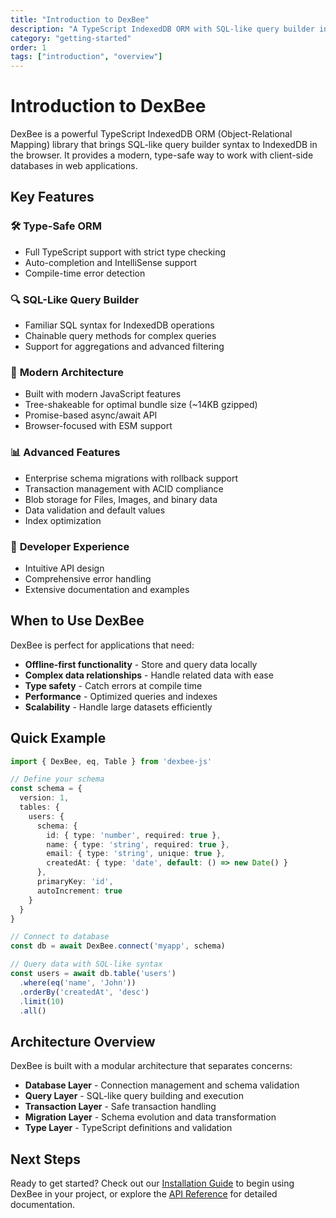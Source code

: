 ```yaml
---
title: "Introduction to DexBee"
description: "A TypeScript IndexedDB ORM with SQL-like query builder interface for modern web applications"
category: "getting-started"
order: 1
tags: ["introduction", "overview"]
---
```


# Introduction to DexBee

DexBee is a powerful TypeScript IndexedDB ORM (Object-Relational Mapping) library that brings SQL-like query builder syntax to IndexedDB in the browser. It provides a modern, type-safe way to work with client-side databases in web applications.

## Key Features

### 🛠️ **Type-Safe ORM**
- Full TypeScript support with strict type checking
- Auto-completion and IntelliSense support
- Compile-time error detection

### 🔍 **SQL-Like Query Builder**
- Familiar SQL syntax for IndexedDB operations
- Chainable query methods for complex queries
- Support for aggregations and advanced filtering

### 🚀 **Modern Architecture**
- Built with modern JavaScript features
- Tree-shakeable for optimal bundle size (~14KB gzipped)
- Promise-based async/await API
- Browser-focused with ESM support

### 📊 **Advanced Features**
- Enterprise schema migrations with rollback support
- Transaction management with ACID compliance
- Blob storage for Files, Images, and binary data
- Data validation and default values
- Index optimization

### 🎯 **Developer Experience**
- Intuitive API design
- Comprehensive error handling
- Extensive documentation and examples

## When to Use DexBee

DexBee is perfect for applications that need:

- **Offline-first functionality** - Store and query data locally
- **Complex data relationships** - Handle related data with ease
- **Type safety** - Catch errors at compile time
- **Performance** - Optimized queries and indexes
- **Scalability** - Handle large datasets efficiently

## Quick Example

```typescript
import { DexBee, eq, Table } from 'dexbee-js'

// Define your schema
const schema = {
  version: 1,
  tables: {
    users: {
      schema: {
        id: { type: 'number', required: true },
        name: { type: 'string', required: true },
        email: { type: 'string', unique: true },
        createdAt: { type: 'date', default: () => new Date() }
      },
      primaryKey: 'id',
      autoIncrement: true
    }
  }
}

// Connect to database
const db = await DexBee.connect('myapp', schema)

// Query data with SQL-like syntax
const users = await db.table('users')
  .where(eq('name', 'John'))
  .orderBy('createdAt', 'desc')
  .limit(10)
  .all()
```

## Architecture Overview

DexBee is built with a modular architecture that separates concerns:

- **Database Layer** - Connection management and schema validation
- **Query Layer** - SQL-like query building and execution
- **Transaction Layer** - Safe transaction handling
- **Migration Layer** - Schema evolution and data transformation
- **Type Layer** - TypeScript definitions and validation

## Next Steps

Ready to get started? Check out our [Installation Guide](/docs/installation) to begin using DexBee in your project, or explore the [API Reference](/docs/api) for detailed documentation.
